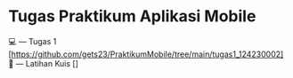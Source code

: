 # Tugas Praktikum Aplikasi Mobile

💻 — Tugas 1 [https://github.com/gets23/PraktikumMobile/tree/main/tugas1_124230002] 
<br>
🚀 — Latihan Kuis []
